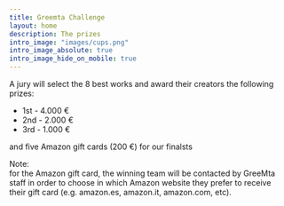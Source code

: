 ```yaml
---
title: Greemta Challenge
layout: home
description: The prizes
intro_image: "images/cups.png"
intro_image_absolute: true
intro_image_hide_on_mobile: true
---
```


A jury will select the 8 best works and award their creators the following prizes:

* 1st - 4.000 &euro;
* 2nd - 2.000 &euro;
* 3rd - 1.000 &euro;

and five Amazon gift cards (200 &euro;) for our finalsts 

Note:<br/>for the Amazon gift card, the winning team will be contacted by GreeMta staff in order to choose in which Amazon website they prefer to receive their gift card (e.g. amazon.es, amazon.it, amazon.com, etc).
